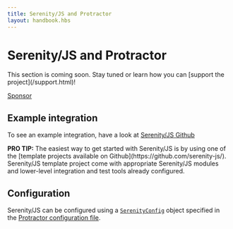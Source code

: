 ```yaml
---
title: Serenity/JS and Protractor
layout: handbook.hbs
---
```

# Serenity/JS and Protractor

<div class="pro-tip">
    <div class="icon"><i class="fas fa-tools"></i></div>
    <div class="text">
        <p>
            This section is coming soon. Stay tuned or learn how you can [support the project](/support.html)!
        </p>
        <p><a class="github-button" href="https://github.com/sponsors/serenity-js" data-icon="octicon-heart" data-size="large" aria-label="Sponsor Serenity/JS on GitHub">Sponsor</a></p>
    </div>
</div>

## Example integration

To see an example integration, have a look at [Serenity/JS Github](https://github.com/serenity-js/serenity-js/tree/master/examples)

<div class="pro-tip">
    <div class="icon"><i class="fas fa-lightbulb"></i></div>
    <div class="text"><p><strong>PRO TIP:</strong>
    The easiest way to get started with Serenity/JS is by using one of the [template projects available on Github](https://github.com/serenity-js/). Serenity/JS template project come with appropriate Serenity/JS modules and lower-level integration and test tools already configured.
    </p></div>
</div>

## Configuration

Serenity/JS can be configured using a [`SerenityConfig`](/modules/core/class/src/SerenityConfig.ts~SerenityConfig.html) object specified in the [Protractor configuration file](/modules/protractor). 
